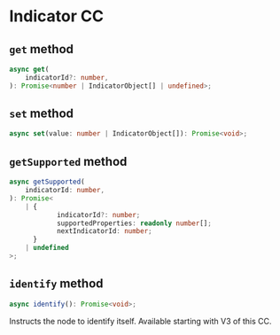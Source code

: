 # Indicator CC

## `get` method

```ts
async get(
	indicatorId?: number,
): Promise<number | IndicatorObject[] | undefined>;
```

## `set` method

```ts
async set(value: number | IndicatorObject[]): Promise<void>;
```

## `getSupported` method

```ts
async getSupported(
	indicatorId: number,
): Promise<
	| {
			indicatorId?: number;
			supportedProperties: readonly number[];
			nextIndicatorId: number;
	  }
	| undefined
>;
```

## `identify` method

```ts
async identify(): Promise<void>;
```

Instructs the node to identify itself. Available starting with V3 of this CC.
